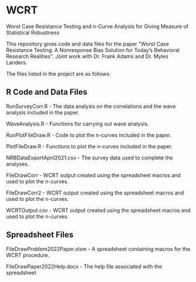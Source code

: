 # WCRT
Worst Case Resistance Testing and n-Curve Analysis for Giving Measure of Statistical Robustness

This repository gives code and data files for the paper "Worst Case Resistance Testing: A Nonresponse Bias Solution for Today’s Behavioral Research Realities". Joint work with Dr. Frank Adams and Dr. Myles Landers.

The files listed in the project are as follows:

R Code and Data Files
----------------------
RunSurveyCorr.R - The data analysis on the correlations and the wave analysis included in the paper.

WaveAnalysis.R - Functions for carrying out wave analysis.

RunPlotFileDraw.R - Code to plot the n-curves included in the paper.

PlotFileDraw.R - Functions to plot the n-curves included in the paper.

NRBDataExportApril2021.csv - The survey data used to complete the analyses.

FileDrawCorr - WCRT output created using the spreadsheet macros and used to plot the n-curves.

FileDrawCorr2 - WCRT output created using the spreadsheet macros and used to plot the n-curves.

WCRTOutput.csv - WCRT output created using the spreadsheet macros and used to plot the n-curves.


Spreadsheet Files
-----------------
FileDrawProblem2022Paper.xlsm - A spreadsheet containing macros for the WCRT procedure.

FileDrawPaper2022Help.docx - The help file associated with the spreadsheet
